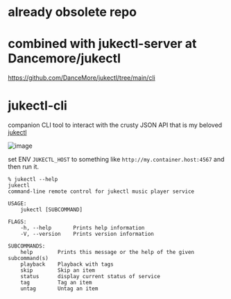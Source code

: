 # already obsolete repo

# combined with jukectl-server at Dancemore/jukectl

https://github.com/DanceMore/jukectl/tree/main/cli

# jukectl-cli

companion CLI tool to interact with the crusty JSON API that is my beloved [jukectl](https://github.com/DanceMore/jukectl)

![image](https://github.com/DanceMore/jukectl-cli/assets/79212033/09e5750c-6866-440b-8b70-1968af50a05f)

set ENV `JUKECTL_HOST` to something like `http://my.container.host:4567` and then run it.

```
% jukectl --help
jukectl 
command-line remote control for jukectl music player service

USAGE:
    jukectl [SUBCOMMAND]

FLAGS:
    -h, --help       Prints help information
    -V, --version    Prints version information

SUBCOMMANDS:
    help        Prints this message or the help of the given subcommand(s)
    playback    Playback with tags
    skip        Skip an item
    status      display current status of service
    tag         Tag an item
    untag       Untag an item
```
